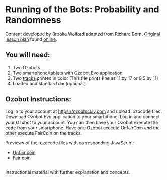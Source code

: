 
# Running of the Bots: Probability and Randomness
Content developed by Brooke Wolford adapted from Richard Born. [Original lesson plan](randomness-and-runs.pdf) found [online](https://portal.ozobot.com/lessons/detail/randomness-and-runs).

## You will need:
1. Two Ozobots
2. Two smartphone/tablets with Ozobot Evo application
3. Two [tracks](randomness_map_11_by_17.pdf) printed in color (This file prints fine as 11 by 17 or 8.5 by 11)
4. Loaded and standard die (optional)

## Ozobot Instructions:
Log in to your account at https://ozoblockly.com and upload .ozocode files. Download Ozobot Evo application to your smartphone. Log in and connect your Ozobot to your account. You can then have your Ozobot execute the code from your smartphone. Have one Ozobot execute UnfairCoin and the other execute FairCoin on the tracks.

Previews of the .ozocode files with corresponding JavaScript:
- [Unfair coin](UnfairCoin.png)
- [Fair coin](FairCoin.png)

## 
Instructional material with further explanation and concepts.
